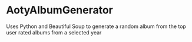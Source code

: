 # AotyAlbumGenerator
Uses Python and Beautiful Soup to generate a random album from the top user rated albums from a selected year

